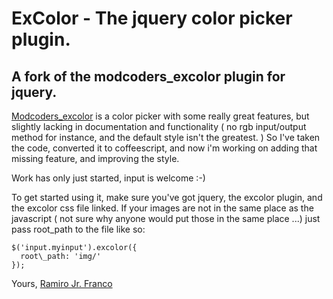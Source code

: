 # ExColor - The jquery color picker plugin.
## A fork of the modcoders\_excolor plugin for jquery.

[Modcoders\_excolor](http://modcoder.org/?ptab=jquery&item=excolor) is a color picker with some really great features, but slightly lacking in documentation and functionality ( no rgb input/output method for instance, and the default style isn't the greatest. ) So I've taken the code, converted it to coffeescript, and now i'm working on adding that missing feature, and improving the style.

Work has only just started, input is welcome :-)

To get started using it, make sure you've got jquery, the excolor plugin, and the excolor css file linked. If your images are not in the same place as the javascript ( not sure why anyone would put those in the same place ...) just pass root\_path to the file like so:

~~~
$('input.myinput').excolor({
  root\_path: 'img/'
});
~~~

Yours,
[Ramiro Jr. Franco](mailto:rjfranco@gmail.com)